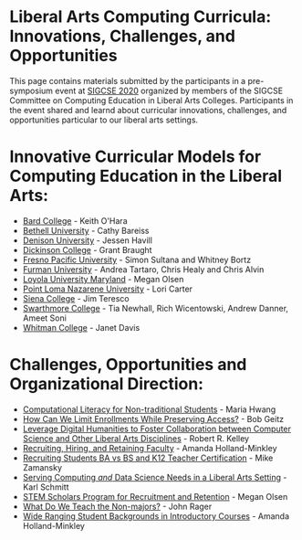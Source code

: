 # Liberal Arts Computing Curricula: Innovations, Challenges, and Opportunities

This page contains materials submitted by the participants in a pre-symposium event at [SIGCSE 2020](https://sigcse2020.sigcse.org) organized by members of the SIGCSE Committee on Computing Education in Liberal Arts Colleges. Participants in the event shared and learnd about curricular innovations, challenges, and opportunities particular to our liberal arts settings.

# Innovative Curricular Models for Computing Education in the Liberal Arts:
- [Bard College](curricula/bard/index.md) - Keith O'Hara
- [Bethell University](curricula/bethell/index.md) - Cathy Bareiss
- [Denison University](curricula/denison/index.md) - Jessen Havill
- [Dickinson College](curricula/dickinson/index.md) - Grant Braught
- [Fresno Pacific University](curricula/fresno_pacific/index.md) - Simon Sultana and Whitney Bortz
- [Furman University](curricula/furman/index.md) - Andrea Tartaro, Chris Healy and Chris Alvin
- [Loyola University Maryland](curricula/loyolamd/index.md) - Megan Olsen
- [Point Loma Nazarene University](curricula/pointloma/index.md) - Lori Carter
- [Siena College](curricula/siena/index.md) - Jim Teresco
- [Swarthmore College](curricula/swarthmore/index.md) - Tia Newhall, Rich Wicentowski, Andrew Danner, Ameet Soni
- [Whitman College](curricula/whitman/index.md) - Janet Davis


# Challenges, Opportunities and Organizational Direction:
- [Computational Literacy for Non-traditional Students](challenges/computational-literacy.md) - Maria Hwang
- [How Can We Limit Enrollments While Preserving Access?](challenges/preserving-access.md) - Bob Geitz
- [Leverage Digital Humanities to Foster Collaboration between Computer Science and Other Liberal Arts Disciplines](challenges/digital_humanities.md) - Robert R. Kelley
- [Recruiting, Hiring, and Retaining Faculty](challenges/hiring.md) - Amanda Holland-Minkley
- [Recruiting Students BA vs BS and K12 Teacher Certification](challenges/recruiting.md) - Mike Zamansky
- [Serving Computing _and_ Data Science Needs in a Liberal Arts Setting](challenges/data_science.md) - Karl Schmitt
- [STEM Scholars Program for Recruitment and Retention](challenges/cpams.md) - Megan Olsen
- [What Do We Teach the Non-majors?](challenges/non-majors.md) - John Rager
- [Wide Ranging Student Backgrounds in Introductory Courses](challenges/backgrounds.md) - Amanda Holland-Minkley
